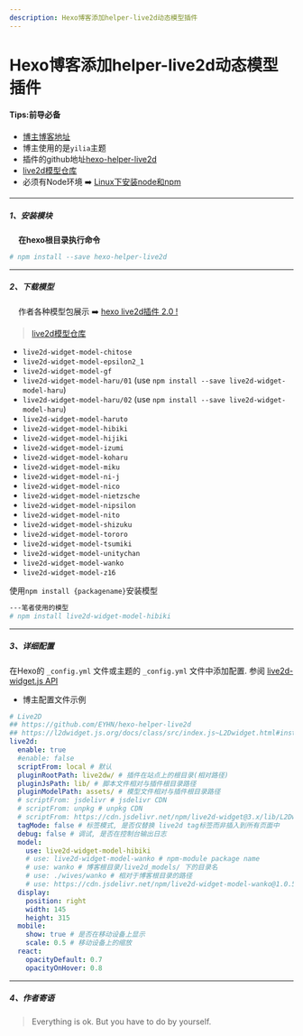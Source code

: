 ```yaml
---
description: Hexo博客添加helper-live2d动态模型插件
---
```


# Hexo博客添加helper-live2d动态模型插件

#### Tips:前导必备
- [博主博客地址](https://zhousiwei.gitee.io/)
- 博主使用的是`yilia`主题
- 插件的github地址[hexo-helper-live2d](https://github.com/EYHN/hexo-helper-live2d "hexo-helper-live2d")
- [live2d模型仓库](https://github.com/xiazeyu/live2d-widget-models "live2d模型仓库")
- 必须有Node环境 ➡️ [Linux下安装node和npm](https://www.jianshu.com/p/f8b0a4f7a822)
---
##### 1、安装模块
&#160;&#160;&#160;&#160;**在hexo根目录执行命令**
```bash
# npm install --save hexo-helper-live2d
```
---
##### 2、下载模型
&#160;&#160;&#160;&#160;作者各种模型包展示 ➡️ [ hexo live2d插件 2.0 !](https://huaji8.top/post/live2d-plugin-2.0/ " hexo live2d插件 2.0 !")
> [live2d模型仓库](https://github.com/xiazeyu/live2d-widget-models "live2d模型仓库")

- `live2d-widget-model-chitose`
- `live2d-widget-model-epsilon2_1`
- `live2d-widget-model-gf`
- `live2d-widget-model-haru/01` (use `npm install --save live2d-widget-model-haru`)
- `live2d-widget-model-haru/02` (use `npm install --save live2d-widget-model-haru`)
- `live2d-widget-model-haruto`
- `live2d-widget-model-hibiki`
- `live2d-widget-model-hijiki`
- `live2d-widget-model-izumi`
- `live2d-widget-model-koharu`
- `live2d-widget-model-miku`
- `live2d-widget-model-ni-j`
- `live2d-widget-model-nico`
- `live2d-widget-model-nietzsche`
- `live2d-widget-model-nipsilon`
- `live2d-widget-model-nito`
- `live2d-widget-model-shizuku`
- `live2d-widget-model-tororo`
- `live2d-widget-model-tsumiki`
- `live2d-widget-model-unitychan`
- `live2d-widget-model-wanko`
- `live2d-widget-model-z16`

使用`npm install {packagename}`安装模型
```bash
---笔者使用的模型
# npm install live2d-widget-model-hibiki
```
---
##### 3、详细配置
在Hexo的 `_config.yml` 文件或主题的 `_config.yml` 文件中添加配置.
参阅 [live2d-widget.js API](https://l2dwidget.js.org/docs/class/src/index.js~L2Dwidget.html#instance-method-init)

- 博主配置文件示例

```yaml
# Live2D
## https://github.com/EYHN/hexo-helper-live2d
## https://l2dwidget.js.org/docs/class/src/index.js~L2Dwidget.html#instance-method-init
live2d:
  enable: true
  #enable: false
  scriptFrom: local # 默认
  pluginRootPath: live2dw/ # 插件在站点上的根目录(相对路径)
  pluginJsPath: lib/ # 脚本文件相对与插件根目录路径
  pluginModelPath: assets/ # 模型文件相对与插件根目录路径
  # scriptFrom: jsdelivr # jsdelivr CDN
  # scriptFrom: unpkg # unpkg CDN
  # scriptFrom: https://cdn.jsdelivr.net/npm/live2d-widget@3.x/lib/L2Dwidget.min.js # 你的自定义 url
  tagMode: false # 标签模式, 是否仅替换 live2d tag标签而非插入到所有页面中
  debug: false # 调试, 是否在控制台输出日志
  model:
    use: live2d-widget-model-hibiki
    # use: live2d-widget-model-wanko # npm-module package name
    # use: wanko # 博客根目录/live2d_models/ 下的目录名
    # use: ./wives/wanko # 相对于博客根目录的路径
    # use: https://cdn.jsdelivr.net/npm/live2d-widget-model-wanko@1.0.5/assets/wanko.model.json # 你的自定义 url
  display:
    position: right
    width: 145
    height: 315
  mobile:
    show: true # 是否在移动设备上显示
    scale: 0.5 # 移动设备上的缩放
  react:
    opacityDefault: 0.7
    opacityOnHover: 0.8
```
---
##### 4、作者寄语
> Everything is ok. But you have to do by yourself.

